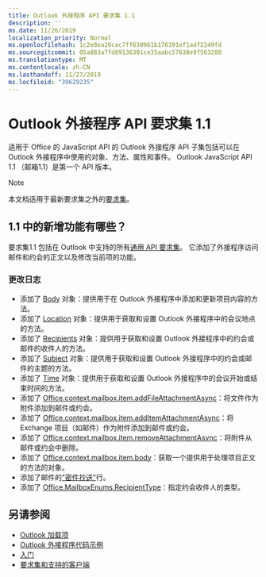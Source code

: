 ```yaml
---
title: Outlook 外接程序 API 要求集 1.1
description: ''
ms.date: 11/26/2019
localization_priority: Normal
ms.openlocfilehash: 1c2e8ea26cac7ff630961b176391ef1adf2249fd
ms.sourcegitcommit: 05a883a7fd89136301ce35aabc57638e9f563288
ms.translationtype: MT
ms.contentlocale: zh-CN
ms.lasthandoff: 11/27/2019
ms.locfileid: "39629235"
---
```

# <a name="outlook-add-in-api-requirement-set-11"></a>Outlook 外接程序 API 要求集 1.1

适用于 Office 的 JavaScript API 的 Outlook 外接程序 API 子集包括可以在 Outlook 外接程序中使用的对象、方法、属性和事件。 Outlook JavaScript API 1.1 （邮箱1.1）是第一个 API 版本。

> [!NOTE]
> 本文档适用于最新要求集之外的[要求集](../../requirement-sets/outlook-api-requirement-sets.md)。

## <a name="whats-new-in-11"></a>1.1 中的新增功能有哪些？

要求集1.1 包括在 Outlook 中支持的所有[通用 API 要求集](../../requirement-sets/office-add-in-requirement-sets.md)。 它添加了外接程序访问邮件和约会的正文以及修改当前项的功能。

### <a name="change-log"></a>更改日志

- 添加了 [Body](/javascript/api/outlook/office.body?view=outlook-js-1.1) 对象：提供用于在 Outlook 外接程序中添加和更新项目内容的方法。
- 添加了 [Location](/javascript/api/outlook/office.location?view=outlook-js-1.1) 对象：提供用于获取和设置 Outlook 外接程序中的会议地点的方法。
- 添加了 [Recipients](/javascript/api/outlook/office.recipients?view=outlook-js-1.1) 对象：提供用于获取和设置 Outlook 外接程序中的约会或邮件的收件人的方法。
- 添加了 [Subject](/javascript/api/outlook/office.subject?view=outlook-js-1.1) 对象：提供用于获取和设置 Outlook 外接程序中的约会或邮件的主题的方法。
- 添加了 [Time](/javascript/api/outlook/office.time?view=outlook-js-1.1) 对象：提供用于获取和设置 Outlook 外接程序中的会议开始或结束时间的方法。
- 添加了 [Office.context.mailbox.item.addFileAttachmentAsync](office.context.mailbox.item.md#addfileattachmentasyncuri-attachmentname-options-callback)：将文件作为附件添加到邮件或约会。
- 添加了 [Office.context.mailbox.item.addItemAttachmentAsync](office.context.mailbox.item.md#additemattachmentasyncitemid-attachmentname-options-callback)：将 Exchange 项目（如邮件）作为附件添加到邮件或约会。
- 添加了 [Office.context.mailbox.item.removeAttachmentAsync](office.context.mailbox.item.md#removeattachmentasyncattachmentid-options-callback)：将附件从邮件或约会中删除。
- 添加了 [Office.context.mailbox.item.body](office.context.mailbox.item.md#body-body)：获取一个提供用于处理项目正文的方法的对象。
- 添加了邮件的["密件抄送"](office.context.mailbox.item.md#bcc-recipients)行。
- 添加了 [Office.MailboxEnums.RecipientType](/javascript/api/outlook/office.mailboxenums.recipienttype?view=outlook-js-1.1)：指定约会收件人的类型。

## <a name="see-also"></a>另请参阅

- [Outlook 加载项](/outlook/add-ins/)
- [Outlook 外接程序代码示例](https://developer.microsoft.com/outlook/gallery/?filterBy=Outlook,Samples,Add-ins)
- [入门](/outlook/add-ins/quick-start)
- [要求集和支持的客户端](../../requirement-sets/outlook-api-requirement-sets.md)

